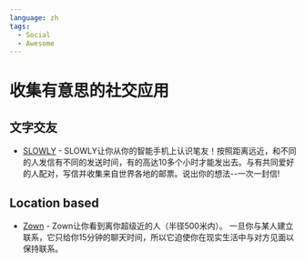 ```yaml
---
language: zh
tags:
  - Social
  - Awesome
---
```


# 收集有意思的社交应用

## 文字交友

- [SLOWLY](https://slowly.app/en/) - SLOWLY让你从你的智能手机上认识笔友！按照距离远近，和不同的人发信有不同的发送时间，有的高达10多个小时才能发出去。与有共同爱好的人配对，写信并收集来自世界各地的邮票。说出你的想法--一次一封信!

## Location based

- [Zown](http://www.zown.co) - Zown让你看到离你超级近的人（半径500米内）。
一旦你与某人建立联系，它只给你15分钟的聊天时间，所以它迫使你在现实生活中与对方见面以保持联系。